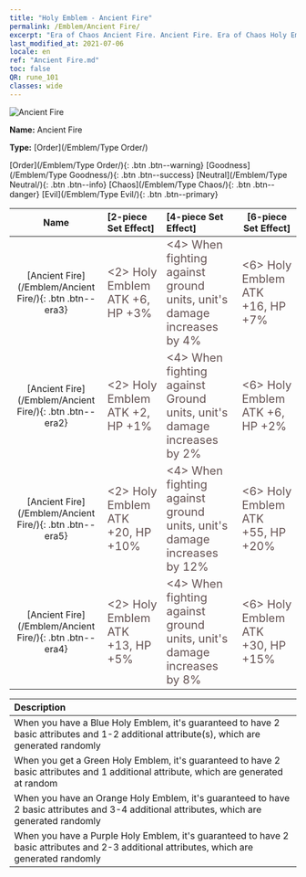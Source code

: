 ```yaml
---
title: "Holy Emblem - Ancient Fire"
permalink: /Emblem/Ancient Fire/
excerpt: "Era of Chaos Ancient Fire. Ancient Fire. Era of Chaos Holy Emblem Ancient Fire. Era of Chaos Order Ancient Fire"
last_modified_at: 2021-07-06
locale: en
ref: "Ancient Fire.md"
toc: false
QR: rune_101
classes: wide
---
```


  ![Ancient Fire](/images/r/rune_icon_101.png)

 **Name:** Ancient Fire

 **Type:** [Order](/Emblem/Type Order/)

  [Order](/Emblem/Type Order/){: .btn .btn--warning}   [Goodness](/Emblem/Type Goodness/){: .btn .btn--success}   [Neutral](/Emblem/Type Neutral/){: .btn .btn--info}   [Chaos](/Emblem/Type Chaos/){: .btn .btn--danger}   [Evil](/Emblem/Type Evil/){: .btn .btn--primary} 

  |  Name    | [2-piece Set Effect] | [4-piece Set Effect] | [6-piece Set Effect]  | 
  |:-----------------------:|:-------------------|:-----------------|----------------| 
  | [Ancient Fire](/Emblem/Ancient Fire/){: .btn .btn--era3} | <span style="color: #645252;font-size:20px">&lt;2&gt; Holy Emblem ATK +6, HP +3%</span> | <span style="color: #645252;font-size:20px">&lt;4&gt; When fighting against ground units, unit's damage increases by 4%</span> | <span style="color: #645252;font-size:20px">&lt;6&gt; Holy Emblem ATK +16, HP +7%</span> | 
  | [Ancient Fire](/Emblem/Ancient Fire/){: .btn .btn--era2} | <span style="color: #645252;font-size:20px">&lt;2&gt; Holy Emblem ATK +2, HP +1%</span> | <span style="color: #645252;font-size:20px">&lt;4&gt; When fighting against Ground units, unit's damage increases by 2%</span> | <span style="color: #645252;font-size:20px">&lt;6&gt; Holy Emblem ATK +6, HP +2%</span> | 
  | [Ancient Fire](/Emblem/Ancient Fire/){: .btn .btn--era5} | <span style="color: #645252;font-size:20px">&lt;2&gt; Holy Emblem ATK +20, HP +10%</span> | <span style="color: #645252;font-size:20px">&lt;4&gt; When fighting against ground units, unit's damage increases by 12%</span> | <span style="color: #645252;font-size:20px">&lt;6&gt; Holy Emblem ATK +55, HP +20%</span> | 
  | [Ancient Fire](/Emblem/Ancient Fire/){: .btn .btn--era4} | <span style="color: #645252;font-size:20px">&lt;2&gt; Holy Emblem ATK +13, HP +5%</span> | <span style="color: #645252;font-size:20px">&lt;4&gt; When fighting against ground units, unit's damage increases by 8%</span> | <span style="color: #645252;font-size:20px">&lt;6&gt; Holy Emblem ATK +30, HP +15%</span> | 

  |         Description            | 
  |:-------------------------------|
  | When you have a Blue Holy Emblem, it's guaranteed to have 2 basic attributes and 1-2 additional attribute(s), which are generated randomly |
  | When you get a Green Holy Emblem, it's guaranteed to have 2 basic attributes and 1 additional attribute, which are generated at random |
  | When you have an Orange Holy Emblem, it's guaranteed to have 2 basic attributes and 3-4 additional attributes, which are generated randomly |
  | When you have a Purple Holy Emblem, it's guaranteed to have 2 basic attributes and 2-3 additional attributes, which are generated randomly |

